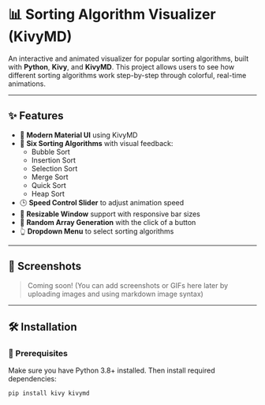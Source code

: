 # 📊 Sorting Algorithm Visualizer (KivyMD)

An interactive and animated visualizer for popular sorting algorithms, built with **Python**, **Kivy**, and **KivyMD**. This project allows users to see how different sorting algorithms work step-by-step through colorful, real-time animations.

---

## ✨ Features

- 🎨 **Modern Material UI** using KivyMD
- 🔄 **Six Sorting Algorithms** with visual feedback:
  - Bubble Sort
  - Insertion Sort
  - Selection Sort
  - Merge Sort
  - Quick Sort
  - Heap Sort
- 🕒 **Speed Control Slider** to adjust animation speed
- 📏 **Resizable Window** support with responsive bar sizes
- 🎲 **Random Array Generation** with the click of a button
- 👆 **Dropdown Menu** to select sorting algorithms

---

## 📸 Screenshots

> Coming soon! (You can add screenshots or GIFs here later by uploading images and using markdown image syntax)

---

## 🛠️ Installation

### 🧰 Prerequisites

Make sure you have Python 3.8+ installed. Then install required dependencies:

```bash
pip install kivy kivymd


